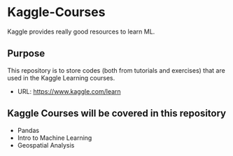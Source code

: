# Kaggle-Courses
Kaggle provides really good resources to learn ML.
## Purpose
This repository is to store codes (both from tutorials and exercises) that are used in the Kaggle Learning courses.
- URL: https://www.kaggle.com/learn

## Kaggle Courses will be covered in this repository
- Pandas
- Intro to Machine Learning
- Geospatial Analysis


